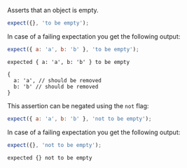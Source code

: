 Asserts that an object is empty.

```js
expect({}, 'to be empty');
```

In case of a failing expectation you get the following output:

```js
expect({ a: 'a', b: 'b' }, 'to be empty');
```

```output
expected { a: 'a', b: 'b' } to be empty

{
  a: 'a', // should be removed
  b: 'b' // should be removed
}
```

This assertion can be negated using the `not` flag:

```js
expect({ a: 'a', b: 'b' }, 'not to be empty');
```

In case of a failing expectation you get the following output:

```js
expect({}, 'not to be empty');
```

```output
expected {} not to be empty
```
